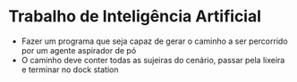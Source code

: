 # Trabalho de Inteligência Artificial

* Fazer um programa que seja capaz de gerar o caminho a ser percorrido por um agente aspirador de pó
* O caminho deve conter todas as sujeiras do cenário, passar pela lixeira e terminar no dock station

